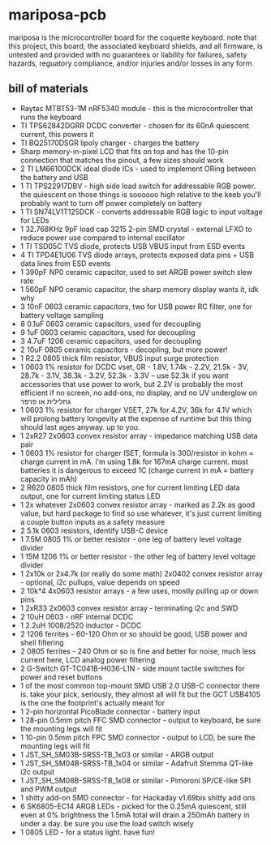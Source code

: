 # mariposa-pcb

mariposa is the microcontroller board for the coquette keyboard. note that this project, this board, the associated keyboard shields, and all firmware, is untested and provided with no guarantees or liability for failures, safety hazards, reguatory compliance, and/or injuries and/or losses in any form.

## bill of materials

- Raytac MTBT53-1M nRF5340 module - this is the microcontroller that runs the keyboard
- TI TPS62842DGRR DCDC converter - chosen for its 60nA quiescent current, this powers it
- TI BQ25170DSGR lipoly charger - charges the battery
- Sharp memory-in-pixel LCD that fits on top and has the 10-pin connection that matches the pinout, a few sizes should work
- 2 TI LM66100DCK ideal diode ICs - used to implement ORing between the battery and USB
- 1 TI TPS22917DBV - high side load switch for addressable RGB power. the quiescent on those things is soooooo high relative to the keeb you'll probably want to turn off power completely on battery
- 1 TI SN74LV1T125DCK - converts addressable RGB logic to input voltage for LEDs
- 1 32.768KHz 9pF load cap 3215 2-pin SMD crystal - external LFXO to reduce power use compared to internal oscillator
- 1 TI TSD05C TVS diode, protects USB VBUS input from ESD events
- 4 TI TPD4E1U06 TVS diode arrays, protects exposed data pins + USB data lines from ESD events
- 1 390pF NP0 ceramic capacitor, used to set ARGB power switch slew rate
- 1 560pF NP0 ceramic capacitor, the sharp memory display wants it, idk why
- 3 10nF 0603 ceramic capacitors, two for USB power RC filter, one for battery voltage sampling
- 8 0.1uF 0603 ceramic capacitors, used for decoupling
- 9 1uF 0603 ceramic capacitors, used for decoupling
- 3 4.7uF 1206 ceramic capacitors, used for decoupling
- 2 10uF 0805 ceramic capacitors - decopling, but more power!
- 1 R2.2 0805 thick film resistor, VBUS input surge protection
- 1 0603 1% resistor for DCDC vset, 0R - 1.8V, 1.74k - 2.2V, 21.5k - 3V, 28.7k - 3.1V, 38.3k - 3.2V, 52.3k - 3.3V – use 52.3k if you want accessories that use power to work, but 2.2V is probably the most efficient if no screen, no add-ons, no display, and no UV underglow on גחלילית או פרפר 
- 1 0603 1% resistor for charger VSET, 27k for 4.2V, 36k for 4.1V which will prolong battery longevity at the expense of runtime but this thing should last ages anyway. up to you.
- 1 2xR27 2x0603 convex resistor array - impedance matching USB data pair
- 1 0603 1% resistor for charger ISET, formula is 300/resistor in kohm = charge current in mA. i'm using 1.8k for 167mA charge current. most batteries it is dangerous to exceed 1C (charge current in mA = battery capacity in mAh)
- 2 R620 0805 thick film resistors, one for current limiting LED data output, one for current limiting status LED
- 1 2x whatever 2x0603 convex resistor array - marked as 2.2k as good value, but hard package to find so use whatever, it's just current limiting a couple button inputs as a safety measure
- 2 5.1k 0603 resistors, identify USB-C device
- 1 7.5M 0805 1% or better resistor - one leg of battery level voltage divider
- 1 15M 1206 1% or better resistor - the other leg of battery level voltage divider
- 1 2x10k or 2x4.7k (or really do some math) 2x0402 convex resistor array - optional, i2c pullups, value depends on speed
- 2 10k*4 4x0603 resistor arrays - a few uses, mostly pulling up or down pins
- 1 2xR33 2x0603 convex resistor array - terminating i2c and SWD
- 2 10uH 0603 - nRF internal DCDC
- 1 2.2uH 1008/2520 inductor - DCDC
- 2 1206 ferrites - 60-120 Ohm or so should be good, USB power and shell filtering
- 2 0805 ferrites - 240 Ohm or so is fine and better for noise, much less current here, LCD analog power filtering
- 2 G-Switch GT-TC041B-H036-L1N - side mount tactile switches for power and reset buttons
- 1 of the most common top-mount SMD USB 2.0 USB-C connector there is. take your pick, seriously, they almost all will fit but the GCT USB4105 is the one the footprint's actually meant for 
- 1 2-pin horizontal PicoBlade connector - battery input
- 1 28-pin 0.5mm pitch FFC SMD connector - output to keyboard, be sure the mounting legs will fit
- 1 10-pin 0.5mm pitch FPC SMD connector - output to LCD, be sure the mounting legs will fit
- 1 JST_SH_SM03B-SRSS-TB_1x03 or similar - ARGB output
- 1 JST_SH_SM04B-SRSS-TB_1x04 or similar - Adafruit Stemma QT-like i2c output
- 1 JST_SH_SM08B-SRSS-TB_1x08 or similar - Pimoroni SP/CE-like SPI and PWM output
- 1 shitty add-on SMD connector - for Hackaday v1.69bis shitty add ons
- 6 SK6805-EC14 ARGB LEDs - picked for the 0.25mA quiescent, still even at 0% brightness the 1.5mA total will drain a 250mAh battery in under a day. be sure you use the load switch wisely
- 1 0805 LED - for a status light. have fun!
